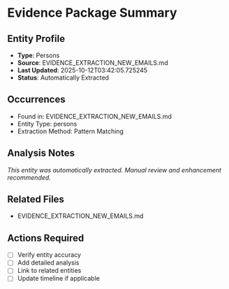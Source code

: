 # Evidence Package Summary

## Entity Profile
- **Type**: Persons
- **Source**: EVIDENCE_EXTRACTION_NEW_EMAILS.md
- **Last Updated**: 2025-10-12T03:42:05.725245
- **Status**: Automatically Extracted

## Occurrences
- Found in: EVIDENCE_EXTRACTION_NEW_EMAILS.md
- Entity Type: persons
- Extraction Method: Pattern Matching

## Analysis Notes
*This entity was automatically extracted. Manual review and enhancement recommended.*

## Related Files
- EVIDENCE_EXTRACTION_NEW_EMAILS.md

## Actions Required
- [ ] Verify entity accuracy
- [ ] Add detailed analysis
- [ ] Link to related entities
- [ ] Update timeline if applicable
